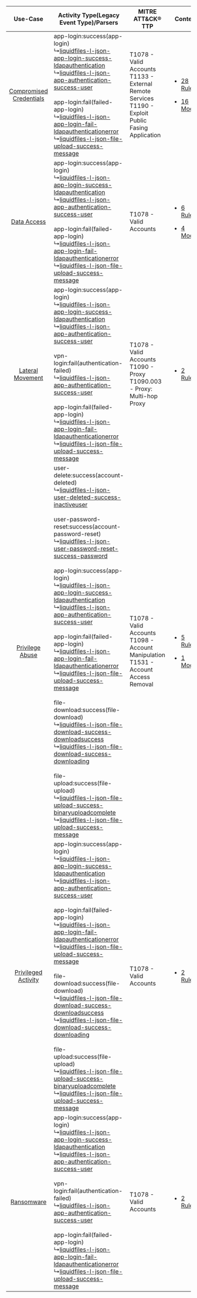 |    Use-Case    | Activity Type(Legacy Event Type)/Parsers    | MITRE ATT&CK® TTP    | Content    |
|:----:| ---- | ---- | ---- |
| [Compromised Credentials](../../../UseCases/uc_compromised_credentials.md) |  app-login:success(app-login)<br> ↳[liquidfiles-l-json-app-login-success-ldapauthentication](Ps/pC_liquidfilesljsonapploginsuccessldapauthentication.md)<br> ↳[liquidfiles-l-json-app-authentication-success-user](Ps/pC_liquidfilesljsonappauthenticationsuccessuser.md)<br><br> app-login:fail(failed-app-login)<br> ↳[liquidfiles-l-json-app-login-fail-ldapauthenticationerror](Ps/pC_liquidfilesljsonapploginfailldapauthenticationerror.md)<br> ↳[liquidfiles-l-json-file-upload-success-message](Ps/pC_liquidfilesljsonfileuploadsuccessmessage.md)<br>    | T1078 - Valid Accounts<br>T1133 - External Remote Services<br>T1190 - Exploit Public Fasing Application<br> | [<ul><li>28 Rules</li></ul><ul><li>16 Models</li></ul>](RM/r_m_liquidfiles_liquidfiles_Compromised_Credentials.md) |
|    [Data Access](../../../UseCases/uc_data_access.md)    |  app-login:success(app-login)<br> ↳[liquidfiles-l-json-app-login-success-ldapauthentication](Ps/pC_liquidfilesljsonapploginsuccessldapauthentication.md)<br> ↳[liquidfiles-l-json-app-authentication-success-user](Ps/pC_liquidfilesljsonappauthenticationsuccessuser.md)<br><br> app-login:fail(failed-app-login)<br> ↳[liquidfiles-l-json-app-login-fail-ldapauthenticationerror](Ps/pC_liquidfilesljsonapploginfailldapauthenticationerror.md)<br> ↳[liquidfiles-l-json-file-upload-success-message](Ps/pC_liquidfilesljsonfileuploadsuccessmessage.md)<br>    | T1078 - Valid Accounts<br>    | [<ul><li>6 Rules</li></ul><ul><li>4 Models</li></ul>](RM/r_m_liquidfiles_liquidfiles_Data_Access.md)    |
|        [Lateral Movement](../../../UseCases/uc_lateral_movement.md)        |  app-login:success(app-login)<br> ↳[liquidfiles-l-json-app-login-success-ldapauthentication](Ps/pC_liquidfilesljsonapploginsuccessldapauthentication.md)<br> ↳[liquidfiles-l-json-app-authentication-success-user](Ps/pC_liquidfilesljsonappauthenticationsuccessuser.md)<br><br> vpn-login:fail(authentication-failed)<br> ↳[liquidfiles-l-json-app-authentication-success-user](Ps/pC_liquidfilesljsonappauthenticationsuccessuser.md)<br><br> app-login:fail(failed-app-login)<br> ↳[liquidfiles-l-json-app-login-fail-ldapauthenticationerror](Ps/pC_liquidfilesljsonapploginfailldapauthenticationerror.md)<br> ↳[liquidfiles-l-json-file-upload-success-message](Ps/pC_liquidfilesljsonfileuploadsuccessmessage.md)<br>    | T1078 - Valid Accounts<br>T1090 - Proxy<br>T1090.003 - Proxy: Multi-hop Proxy<br>    | [<ul><li>2 Rules</li></ul>](RM/r_m_liquidfiles_liquidfiles_Lateral_Movement.md)    |
|         [Privilege Abuse](../../../UseCases/uc_privilege_abuse.md)         |  user-delete:success(account-deleted)<br> ↳[liquidfiles-l-json-user-deleted-success-inactiveuser](Ps/pC_liquidfilesljsonuserdeletedsuccessinactiveuser.md)<br><br> user-password-reset:success(account-password-reset)<br> ↳[liquidfiles-l-json-user-password-reset-success-password](Ps/pC_liquidfilesljsonuserpasswordresetsuccesspassword.md)<br><br> app-login:success(app-login)<br> ↳[liquidfiles-l-json-app-login-success-ldapauthentication](Ps/pC_liquidfilesljsonapploginsuccessldapauthentication.md)<br> ↳[liquidfiles-l-json-app-authentication-success-user](Ps/pC_liquidfilesljsonappauthenticationsuccessuser.md)<br><br> app-login:fail(failed-app-login)<br> ↳[liquidfiles-l-json-app-login-fail-ldapauthenticationerror](Ps/pC_liquidfilesljsonapploginfailldapauthenticationerror.md)<br> ↳[liquidfiles-l-json-file-upload-success-message](Ps/pC_liquidfilesljsonfileuploadsuccessmessage.md)<br><br> file-download:success(file-download)<br> ↳[liquidfiles-l-json-file-download-success-downloadsuccess](Ps/pC_liquidfilesljsonfiledownloadsuccessdownloadsuccess.md)<br> ↳[liquidfiles-l-json-file-download-success-downloading](Ps/pC_liquidfilesljsonfiledownloadsuccessdownloading.md)<br><br> file-upload:success(file-upload)<br> ↳[liquidfiles-l-json-file-upload-success-binaryuploadcomplete](Ps/pC_liquidfilesljsonfileuploadsuccessbinaryuploadcomplete.md)<br> ↳[liquidfiles-l-json-file-upload-success-message](Ps/pC_liquidfilesljsonfileuploadsuccessmessage.md)<br> | T1078 - Valid Accounts<br>T1098 - Account Manipulation<br>T1531 - Account Access Removal<br>    | [<ul><li>5 Rules</li></ul><ul><li>1 Models</li></ul>](RM/r_m_liquidfiles_liquidfiles_Privilege_Abuse.md)    |
|     [Privileged Activity](../../../UseCases/uc_privileged_activity.md)     |  app-login:success(app-login)<br> ↳[liquidfiles-l-json-app-login-success-ldapauthentication](Ps/pC_liquidfilesljsonapploginsuccessldapauthentication.md)<br> ↳[liquidfiles-l-json-app-authentication-success-user](Ps/pC_liquidfilesljsonappauthenticationsuccessuser.md)<br><br> app-login:fail(failed-app-login)<br> ↳[liquidfiles-l-json-app-login-fail-ldapauthenticationerror](Ps/pC_liquidfilesljsonapploginfailldapauthenticationerror.md)<br> ↳[liquidfiles-l-json-file-upload-success-message](Ps/pC_liquidfilesljsonfileuploadsuccessmessage.md)<br><br> file-download:success(file-download)<br> ↳[liquidfiles-l-json-file-download-success-downloadsuccess](Ps/pC_liquidfilesljsonfiledownloadsuccessdownloadsuccess.md)<br> ↳[liquidfiles-l-json-file-download-success-downloading](Ps/pC_liquidfilesljsonfiledownloadsuccessdownloading.md)<br><br> file-upload:success(file-upload)<br> ↳[liquidfiles-l-json-file-upload-success-binaryuploadcomplete](Ps/pC_liquidfilesljsonfileuploadsuccessbinaryuploadcomplete.md)<br> ↳[liquidfiles-l-json-file-upload-success-message](Ps/pC_liquidfilesljsonfileuploadsuccessmessage.md)<br>    | T1078 - Valid Accounts<br>    | [<ul><li>2 Rules</li></ul>](RM/r_m_liquidfiles_liquidfiles_Privileged_Activity.md)    |
|    [Ransomware](../../../UseCases/uc_ransomware.md)    |  app-login:success(app-login)<br> ↳[liquidfiles-l-json-app-login-success-ldapauthentication](Ps/pC_liquidfilesljsonapploginsuccessldapauthentication.md)<br> ↳[liquidfiles-l-json-app-authentication-success-user](Ps/pC_liquidfilesljsonappauthenticationsuccessuser.md)<br><br> vpn-login:fail(authentication-failed)<br> ↳[liquidfiles-l-json-app-authentication-success-user](Ps/pC_liquidfilesljsonappauthenticationsuccessuser.md)<br><br> app-login:fail(failed-app-login)<br> ↳[liquidfiles-l-json-app-login-fail-ldapauthenticationerror](Ps/pC_liquidfilesljsonapploginfailldapauthenticationerror.md)<br> ↳[liquidfiles-l-json-file-upload-success-message](Ps/pC_liquidfilesljsonfileuploadsuccessmessage.md)<br>    | T1078 - Valid Accounts<br>    | [<ul><li>2 Rules</li></ul>](RM/r_m_liquidfiles_liquidfiles_Ransomware.md)    |